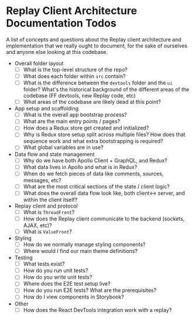 # Replay Client Architecture Documentation Todos

A list of concepts and questions about the Replay client architecture and implementation that we really ought to document, for the sake of ourselves and anyone else looking at this codebase.

- Overall folder layout
  - [ ] What is the top-level structure of the repo?
  - [ ] What does each folder within `src` contain?
  - [ ] What is the difference between the `devtools` folder and the `ui` folder? What's the historical background of the different areas of the codebase (FF devtools, new Replay code, etc)
  - [ ] What areas of the codebase are likely dead at this point?
- App setup and scaffolding
  - [ ] What is the overall app bootstrap process?
  - [ ] What are the main entry points / pages?
  - [ ] How does a Redux store get created and initialized?
  - [ ] Why is Redux store setup split across multiple files? How does that sequence work and what extra bootstrapping is required?
  - [ ] What global variables are in use?
- Data flow and state management
  - [ ] Why do we have both Apollo Client + GraphQL, and Redux?
  - [ ] What data lives in Apollo and what is in Redux?
  - [ ] When do we fetch pieces of data like comments, sources, messages, etc?
  - [ ] What are the most critical sections of the state / client logic?
  - [ ] What does the overall data flow look like, both client<-> server, and within the client itself?
- Replay client and protocol
  - [ ] What is `ThreadFront`?
  - [ ] How does the Replay client communicate to the backend (sockets, AJAX, etc)?
  - [ ] What is `ValueFront`?
- Styling
  - [ ] How do we normally manage styling components?
  - [ ] Where would I find our main theme definitions?
- Testing
  - [ ] What tests exist?
  - [ ] How do you run unit tests?
  - [ ] How do you write unit tests?
  - [ ] Where does the E2E test setup live?
  - [ ] How do you run E2E tests? What are the prerequisites?
  - [ ] How do I view components in Storybook?
- Other
  - [ ] How does the React DevTools integration work with a replay?
